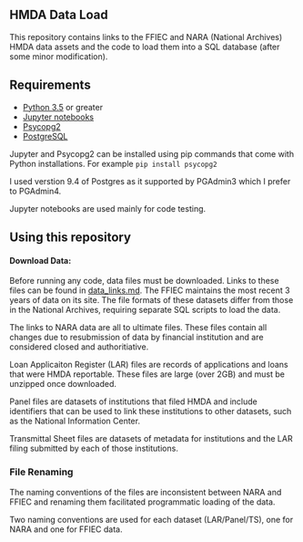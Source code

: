 ## HMDA Data Load
This repository contains links to the FFIEC and NARA (National Archives) HMDA data assets and the code to load them into a SQL database (after some minor modification).

## Requirements
- [Python 3.5](https://www.python.org/) or greater
- [Jupyter notebooks](http://jupyter.org/)
- [Psycopg2](https://pypi.python.org/pypi/psycopg2)
- [PostgreSQL](https://www.postgresql.org/)

Jupyter and Psycopg2 can be installed using pip commands that come with Python installations.
For example `pip install psycopg2`

I used verstion 9.4 of Postgres as it supported by PGAdmin3 which I prefer to PGAdmin4.

Jupyter notebooks are used mainly for code testing.

## Using this repository
#### Download Data:
Before running any code, data files must be downloaded. Links to these files can be found in [data_links.md](https://github.com/Kibrael/HMDA_load/blob/master/data_links.md). The FFIEC maintains the most recent 3 years of data on its site. The file formats of these datasets differ from those in the National Archives, requiring separate SQL scripts to load the data.

The links to NARA data are all to ultimate files. These files contain all changes due to resubmission of data by financial institution and are considered closed and authoritiative.

Loan Applicaiton Register (LAR) files are records of applications and loans that were HMDA reportable. These files are large (over 2GB) and must be unzipped once downloaded.

Panel files are datasets of institutions that filed HMDA and include identifiers that can be used to link these institutions to other datasets, such as the National Information Center.

Transmittal Sheet files are datasets of metadata for institutions and the LAR filing submitted by each of those institutions.

### File Renaming
The naming conventions of the files are inconsistent between NARA and FFIEC and renaming them facilitated programmatic loading of the data.

Two naming conventions are used for each dataset (LAR/Panel/TS), one for NARA and one for FFIEC data.




